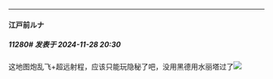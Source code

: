 ﻿
*****

####  江戸前ルナ  
##### 11280#       发表于 2024-11-28 20:30

这地图炮乱飞+超远射程，应该只能玩隐秘了吧，没用黑德用水丽塔过了<img src="https://static.saraba1st.com/image/smiley/face2017/124.png" referrerpolicy="no-referrer">

